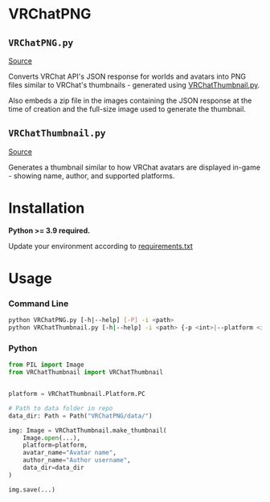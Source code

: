 # VRChatPNG

## `VRChatPNG.py`

[Source](VRChatPNG/VRChatPNG.py)

Converts VRChat API's JSON response for worlds and avatars into PNG files similar to VRChat's thumbnails - generated using [VRChatThumbnail.py](#vrchatthumbnailpy).

Also embeds a zip file in the images containing the JSON response at the time of creation and the full-size image used to generate the thumbnail.

## `VRChatThumbnail.py`

[Source](VRChatPNG/VRChatThumbnail.py)

Generates a thumbnail similar to how VRChat avatars are displayed in-game - showing name, author, and supported platforms.

# Installation

**Python >= 3.9 required.**

Update your environment according to [requirements.txt](requirements.txt)

# Usage

### **Command Line**
```bash
python VRChatPNG.py [-h|--help] [-P] -i <path>
python VRChatThumbnail.py [-h|--help] -i <path> {-p <int>|--platform <int>} {-n <str>|--name <str>} {-a <str>|--author <str>}
```

### **Python**
```Python
from PIL import Image
from VRChatThumbnail import VRChatThumbnail


platform = VRChatThumbnail.Platform.PC

# Path to data folder in repo
data_dir: Path = Path("VRChatPNG/data/")

img: Image = VRChatThumbnail.make_thumbnail(
	Image.open(...),
	platform=platform,
	avatar_name="Avatar name",
	author_name="Author username",
	data_dir=data_dir
)

img.save(...)
```

